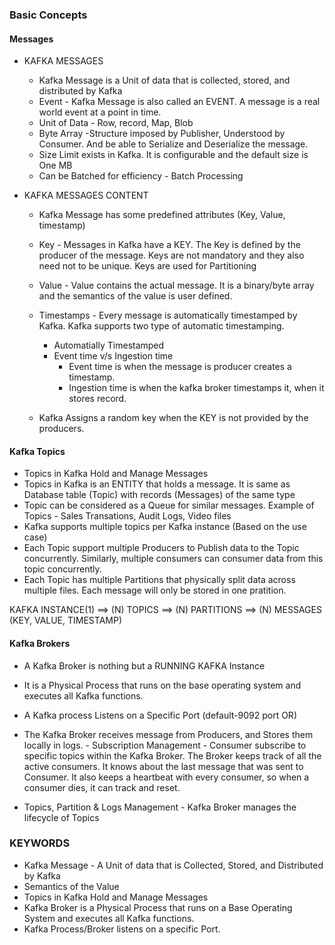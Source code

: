 ### Basic Concepts

#### Messages

- KAFKA MESSAGES

  - Kafka Message is a Unit of data that is collected, stored, and distributed by Kafka
  - Event - Kafka Message is also called an EVENT. A message is a real world event at a point in time.
  - Unit of Data - Row, record, Map, Blob
  - Byte Array -Structure imposed by Publisher, Understood by Consumer. And be able to Serialize and Deserialize the message.
  - Size Limit exists in Kafka. It is configurable and the default size is One MB
  - Can be Batched for efficiency - Batch Processing

- KAFKA MESSAGES CONTENT

  - Kafka Message has some predefined attributes (Key, Value, timestamp)
  - Key - Messages in Kafka have a KEY. The Key is defined by the producer of the message. Keys are not mandatory and they also need not to be unique. Keys are used for Partitioning
  - Value - Value contains the actual message. It is a binary/byte array and the semantics of the value is user defined.
  - Timestamps - Every message is automatically timestamped by Kafka. Kafka supports two type of automatic timestamping.

    - Automatially Timestamped
    - Event time v/s Ingestion time
      - Event time is when the message is producer creates a timestamp.
      - Ingestion time is when the kafka broker timestamps it, when it stores record.

  - Kafka Assigns a random key when the KEY is not provided by the producers.

#### Kafka Topics

- Topics in Kafka Hold and Manage Messages
- Topics in Kafka is an ENTITY that holds a message. It is same as Database table (Topic) with records (Messages) of the same type
- Topic can be considered as a Queue for similar messages. Example of Topics - Sales Transations, Audit Logs, Video files
- Kafka supports multiple topics per Kafka instance (Based on the use case)
- Each Topic support multiple Producers to Publish data to the Topic concurrently. Similarly, multiple consumers can consumer data from this topic concurrently.
- Each Topic has multiple Partitions that physically split data across multiple files. Each message will only be stored in one pratition.

KAFKA INSTANCE(1) ==> (N) TOPICS ==> (N) PARTITIONS ==> (N) MESSAGES (KEY, VALUE, TIMESTAMP)

#### Kafka Brokers

- A Kafka Broker is nothing but a RUNNING KAFKA Instance
- It is a Physical Process that runs on the base operating system and executes all Kafka functions.
- A Kafka process Listens on a Specific Port (default-9092 port OR)
- The Kafka Broker receives message from Producers, and Stores them locally in logs. - Subscription Management - Consumer subscribe to specific topics within the Kafka Broker. The Broker keeps track of all the active consumers. It knows about the last message that was sent to Consumer. It also keeps a heartbeat with every consumer, so when a consumer dies, it can track and reset.

- Topics, Partition & Logs Management - Kafka Broker manages the lifecycle of Topics

### KEYWORDS

- Kafka Message - A Unit of data that is Collected, Stored, and Distributed by Kafka
- Semantics of the Value
- Topics in Kafka Hold and Manage Messages
- Kafka Broker is a Physical Process that runs on a Base Operating System and executes all Kafka functions.
- Kafka Process/Broker listens on a specific Port.
